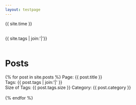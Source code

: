 ```yaml
---
layout: testpage
---
```


<div class="post">

{{ site.time }} <br><br>

{{ site.tags | join:'|'}} <br><br>


<h1> Posts </h1>

{% for post in site.posts %}
  Page: {{ post.title }} <br>
  Tags: {{ post.tags | join:'|' }} <br>
  Size of Tags: {{ post.tags.size }}
  Category: {{ post.category }}
  <br><br>
{% endfor %}

</div>
